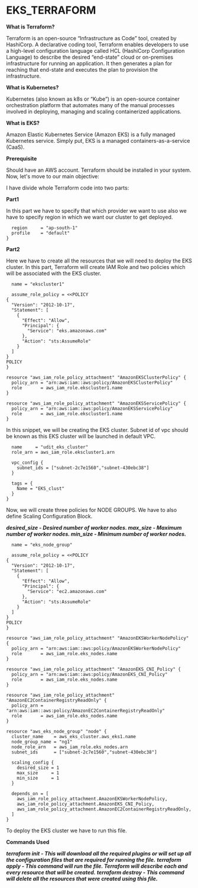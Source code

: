 # EKS_TERRAFORM

**What is Terraform?**

Terraform is an open-source “Infrastructure as Code” tool, created by HashiCorp. A declarative coding tool, Terraform enables developers to use a high-level configuration language called HCL (HashiCorp Configuration Language) to describe the desired “end-state” cloud or on-premises infrastructure for running an application. It then generates a plan for reaching that end-state and executes the plan to provision the infrastructure.

**What is Kubernetes?**

Kubernetes (also known as k8s or “Kube”) is an open-source container orchestration platform that automates many of the manual processes involved in deploying, managing and scaling containerized applications.

**What is EKS?**

Amazon Elastic Kubernetes Service (Amazon EKS) is a fully managed Kubernetes service. Simply put, EKS is a managed containers-as-a-service (CaaS).

**Prerequisite**

Should have an AWS account.
Terraform should be installed in your system.
Now, let's move to our main objective:

I have divide whole Terraform code into two parts:

**Part1**

In this part we have to specify that which provider we want to use also we have to specify region in which we want our cluster to get deployed.

```provider "aws" {
  region     = "ap-south-1"
  profile    = "default"
}
```
**Part2**

Here we have to create all the resources that we will need to deploy the EKS cluster. In this part, Terraform will create IAM Role and two policies which will be associated with the EKS cluster.

```resource "aws_iam_role" "ekscluster1" {
  name = "ekscluster1"

  assume_role_policy = <<POLICY
{
  "Version": "2012-10-17",
  "Statement": [
    {
      "Effect": "Allow",
      "Principal": {
        "Service": "eks.amazonaws.com"
      },
      "Action": "sts:AssumeRole"
    }
  ]
}
POLICY
}

resource "aws_iam_role_policy_attachment" "AmazonEKSClusterPolicy" {
  policy_arn = "arn:aws:iam::aws:policy/AmazonEKSClusterPolicy"
  role       = aws_iam_role.ekscluster1.name
}

resource "aws_iam_role_policy_attachment" "AmazonEKSServicePolicy" {
  policy_arn = "arn:aws:iam::aws:policy/AmazonEKSServicePolicy"
  role       = aws_iam_role.ekscluster1.name
}
```
In this snippet, we will be creating the EKS cluster. Subnet id of vpc should be known as this EKS cluster will be launched in default VPC.

```resource "aws_eks_cluster" "aws_eks1" {
  name     = "udit_eks_cluster"
  role_arn = aws_iam_role.ekscluster1.arn

  vpc_config {
    subnet_ids = ["subnet-2c7e1560","subnet-430ebc38"]
  }

  tags = {
    Name = "EKS_clust"
  }
}
```

Now, we will create three policies for NODE GROUPS. We have to also define Scaling Configuration Block.

***desired_size - Desired number of worker nodes.
max_size - Maximum number of worker nodes.
min_size - Minimum number of worker nodes.***


```resource "aws_iam_role" "eks_nodes" {
  name = "eks_node_group"

  assume_role_policy = <<POLICY
{
  "Version": "2012-10-17",
  "Statement": [
    {
      "Effect": "Allow",
      "Principal": {
        "Service": "ec2.amazonaws.com"
      },
      "Action": "sts:AssumeRole"
    }
  ]
}
POLICY
}

resource "aws_iam_role_policy_attachment" "AmazonEKSWorkerNodePolicy" {
  policy_arn = "arn:aws:iam::aws:policy/AmazonEKSWorkerNodePolicy"
  role       = aws_iam_role.eks_nodes.name
}

resource "aws_iam_role_policy_attachment" "AmazonEKS_CNI_Policy" {
  policy_arn = "arn:aws:iam::aws:policy/AmazonEKS_CNI_Policy"
  role       = aws_iam_role.eks_nodes.name
}

resource "aws_iam_role_policy_attachment" "AmazonEC2ContainerRegistryReadOnly" {
  policy_arn = "arn:aws:iam::aws:policy/AmazonEC2ContainerRegistryReadOnly"
  role       = aws_iam_role.eks_nodes.name
}

resource "aws_eks_node_group" "node" {
  cluster_name    = aws_eks_cluster.aws_eks1.name
  node_group_name = "ng1"
  node_role_arn   = aws_iam_role.eks_nodes.arn
  subnet_ids      = ["subnet-2c7e1560","subnet-430ebc38"]

  scaling_config {
    desired_size = 1
    max_size     = 1
    min_size     = 1
  }

  depends_on = [
    aws_iam_role_policy_attachment.AmazonEKSWorkerNodePolicy,
    aws_iam_role_policy_attachment.AmazonEKS_CNI_Policy,
    aws_iam_role_policy_attachment.AmazonEC2ContainerRegistryReadOnly,
  ]
}
```
To deploy the EKS cluster we have to run this file.

**Commands Used**

***terraform init - This will download all the required plugins or will set up all the configuration files that are required for running the file.***
***terraform apply - This command will run the file. Terraform will describe each and every resource that will be created.***
***terraform destroy - This command will delete all the resources that were created using this file.***
